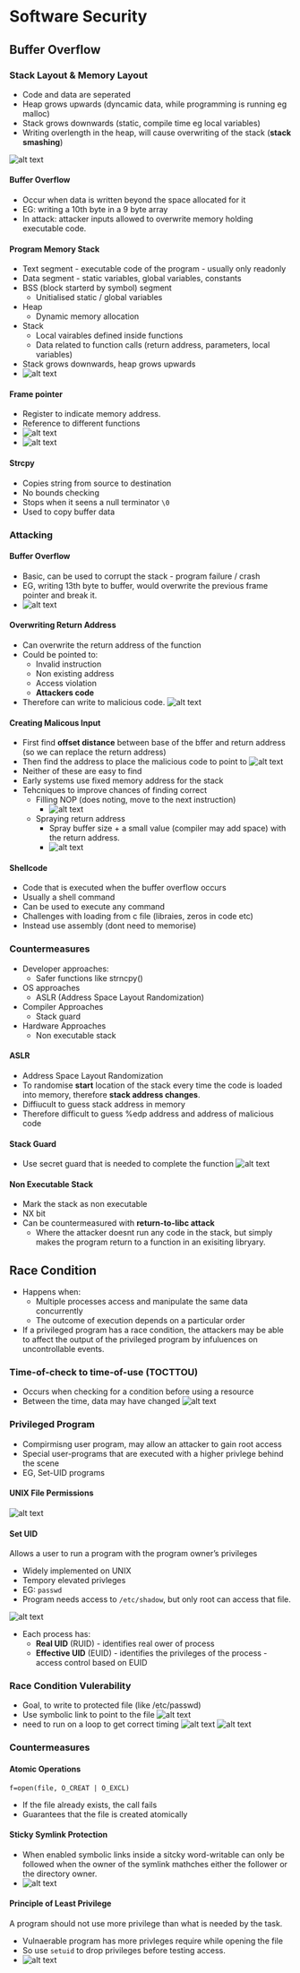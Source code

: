 # Software Security

## Buffer Overflow

### Stack Layout & Memory Layout
- Code and data are seperated
- Heap grows upwards (dyncamic data, while programming is running eg malloc)
- Stack grows downwards (static, compile time eg local variables)
- Writing overlength in the heap, will cause overwriting of the stack (**stack smashing**)

![alt text](imgs/software_security/image.png)

#### Buffer Overflow
- Occur when data is written beyond the space allocated for it
- EG: writing a 10th byte in a 9 byte array
- In attack: attacker inputs allowed to overwrite memory holding executable code.

#### Program Memory Stack
- Text segment - executable code of the program - usually only readonly
- Data segment - static variables, global variables, constants
- BSS (block starterd by symbol) segment
  - Unitialised static / global variables
- Heap
  - Dynamic memory allocation
- Stack
  - Local vairables defined inside functions
  - Data related to function calls (return address, parameters, local variables)
- Stack grows downwards, heap grows upwards
- ![alt text](imgs/software_security/image-1.png)

#### Frame pointer
- Register to indicate memory address.
- Reference to different functions
- ![alt text](imgs/software_security/image-2.png)
- ![alt text](imgs/software_security/image-3.png)


#### Strcpy
- Copies string from source to destination
- No bounds checking
- Stops when it seens a null terminator `\0`
- Used to copy buffer data

### Attacking

#### Buffer Overflow
- Basic, can be used to corrupt the stack - program failure / crash
- EG, writing 13th byte to buffer, would overwrite the previous frame pointer and break it.
- ![alt text](imgs/software_security/image-4.png)

#### Overwriting Return Address
- Can overwrite the return address of the function
- Could be pointed to:
  - Invalid instruction
  - Non existing address
  - Access violation
  - **Attackers code**
- Therefore can write to malicious code.
![alt text](imgs/software_security/image-5.png)


#### Creating Malicous Input
- First find **offset distance** between base of the bffer and return address (so we can replace the return address)
- Then find the address to place the malicious code to point to
![alt text](imgs/software_security/image-6.png)
- Neither of these are easy to find
- Early systems use fixed memory address for the stack
- Tehcniques to improve chances of finding correct
  - Filling NOP (does noting, move to the next instruction)
    - ![alt text](imgs/software_security/image-7.png)
  - Spraying return address
    - Spray buffer size + a small value (compiler may add space) with the return address.
    - ![alt text](imgs/software_security/image-8.png) 


#### Shellcode
- Code that is executed when the buffer overflow occurs
- Usually a shell command
- Can be used to execute any command
- Challenges with loading from c file (libraies, zeros in code etc)
- Instead use assembly (dont need to memorise)


### Countermeasures
- Developer approaches:
  - Safer functions like strncpy()
- OS approaches
  - ASLR (Address Space Layout Randomization)
- Compiler Approaches
  - Stack guard
- Hardware Approaches
  - Non executable stack


#### ASLR 
- Address Space Layout Randomization
- To randomise **start** location of the stack every time the code is loaded into memory, therefore **stack address changes**.
- Diffiucult to guess stack address in memory
- Therefore difficult to guess %edp address and address of malicious code

#### Stack Guard
- Use secret guard that is needed to complete the function
![alt text](imgs/software_security/image-9.png)

#### Non Executable Stack
- Mark the stack as non executable
- NX bit
- Can be countermeasured with **return-to-libc attack**
  - Where the attacker doesnt run any code in the stack, but simply makes the program return to a function in an exisiting libryary.


## Race Condition
- Happens when:
  - Multiple processes access and manipulate the same data concurrently
  - The outcome of execution depends on a particular order
- If a privileged program has a race condition, the attackers may be able to affect the output of the privileged program by infuluences on uncontrollable events.
  

### Time-of-check to time-of-use (TOCTTOU)
- Occurs when checking for a condition before using a resource
- Between the time, data may have changed
![alt text](imgs/software_security/image-10.png)

### Privileged Program
- Compirmisng user program, may allow an attacker to gain root access
- Special user-programs that are executed with a higher privlege behind the scene
- EG, Set-UID programs

#### UNIX File Permissions
![alt text](imgs/software_security/image-11.png)

#### Set UID
Allows a user to run a program with the program owner’s privileges
- Widely implemented on UNIX
- Tempory elevated privleges
- EG: `passwd`
- Program needs access to `/etc/shadow`, but only root can access that file.

![alt text](imgs/software_security/image-12.png)

- Each process has:
  - **Real UID** (RUID) - identifies real ower of process
  - **Effective UID** (EUID) - identifies the privileges of the process - access control based on EUID


### Race Condition Vulerability
- Goal, to write to protected file (like /etc/passwd)
- Use symbolic link to point to the file
![alt text](imgs/software_security/image-13.png)
- need to run on a loop to get correct timing
![alt text](imgs/software_security/image-14.png)
![alt text](imgs/software_security/image-15.png)


### Countermeasures

#### Atomic Operations
`f=open(file, O_CREAT | O_EXCL)`
- If the file already exists, the call fails
- Guarantees that the file is created atomically

#### Sticky Symlink Protection
- When enabled symbolic links inside a sitcky word-writable can only be followed when the owner of the symlink mathches either the follower or the directory owner.
- ![alt text](imgs/software_security/image-16.png)


#### Principle of Least Privilege
A program should not use more privilege than what is needed by the task.
- Vulnaerable program has more privleges require while opening the file
- So use `setuid` to drop privileges before testing access.
- ![alt text](imgs/software_security/image-17.png)
